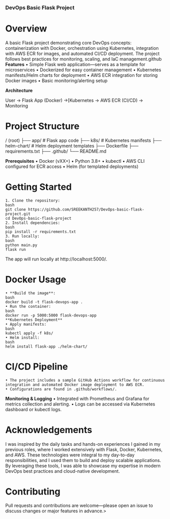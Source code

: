 ### DevOps Basic Flask Project
# Overview
A basic Flask project demonstrating core DevOps concepts: containerization with Docker, orchestration using Kubernetes, integration with AWS ECR for images, and automated CI/CD deployment. The project follows best practices for monitoring, scaling, and IaC management.github​
**Features**
	• Simple Flask web application—serves as a template for microservices
	• Dockerized for easy container management
	• Kubernetes manifests/Helm charts for deployment
	• AWS ECR integration for storing Docker images
	• Basic monitoring/alerting setup

**Architecture**

User → Flask App (Docker) →[Kubernetes → AWS ECR (CI/CD) → Monitoring

# Project Structure

/ (root)
├── app/            # Flask app code
├── k8s/            # Kubernetes manifests
├── helm-chart/     # Helm deployment templates
├── Dockerfile
├── requirements.txt
├── .github/
└── README.md


**Prerequisites**
	• Docker (vXX+)
	• Python 3.8+
	• kubectl
	• AWS CLI configured for ECR access
	• Helm (for templated deployments)
# Getting Started
	1. Clone the repository:
	bash
	git clone https://github.com/SREEKANTH257/DevOps-basic-flask-project.git
	cd DevOps-basic-flask-project
	2. Install dependencies:
	bash
	pip install -r requirements.txt
	3. Run locally:
	bash
	python main.py
	flask run

The app will run locally at http://localhost:5000/.
	
# Docker Usage
	• **Build the image**:
	bash
	docker build -t flask-devops-app .
	• Run the container:
	bash
	docker run -p 5000:5000 flask-devops-app
	**Kubernetes Deployment**
	• Apply manifests:
	bash
	kubectl apply -f k8s/
	• Helm install:
	bash
	helm install flask-app ./helm-chart/
# CI/CD Pipeline
	• The project includes a sample GitHub Actions workflow for continuous integration and automated Docker image deployment to AWS ECR.
	• Configurations are found in .github/workflows/.
**Monitoring & Logging**
	• Integrated with Prometheus and Grafana for metrics collection and alerting.
	• Logs can be accessed via Kubernetes dashboard or kubectl logs.

# Acknowledgements
I was inspired by the daily tasks and hands-on experiences I gained in my previous roles, where I worked extensively with Flask, Docker, Kubernetes, and AWS. These technologies were integral to my day-to-day responsibilities, and I used them to build and deploy scalable applications. By leveraging these tools, I was able to showcase my expertise in modern DevOps best practices and cloud-native development.

# Contributing
Pull requests and contributions are welcome—please open an issue to discuss changes or major features in advance.>

